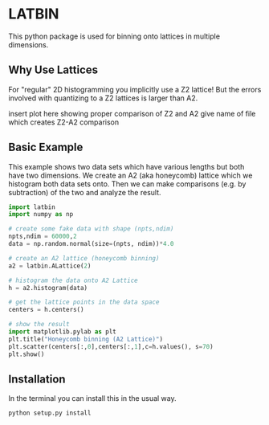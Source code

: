 # LATBIN #

This python package is used for binning onto lattices in multiple dimensions. 


## Why Use Lattices ## 


For "regular" 2D histogramming you implicitly use a Z2 lattice! But the errors involved with quantizing to a Z2 lattices is larger than A2.

insert plot here showing proper comparison of Z2 and A2
give name of file which creates Z2-A2 comparison


## Basic Example ##


This example shows two data sets which have various lengths but both have two dimensions. We create an A2 (aka honeycomb) lattice which we histogram both data sets onto. Then we can make comparisons (e.g. by subtraction) of the two and analyze the result. 

```python
import latbin
import numpy as np

# create some fake data with shape (npts,ndim)
npts,ndim = 60000,2
data = np.random.normal(size=(npts, ndim))*4.0

# create an A2 lattice (honeycomb binning)
a2 = latbin.ALattice(2)

# histogram the data onto A2 Lattice
h = a2.histogram(data)

# get the lattice points in the data space
centers = h.centers()

# show the result
import matplotlib.pylab as plt
plt.title("Honeycomb binning (A2 Lattice)")
plt.scatter(centers[:,0],centers[:,1],c=h.values(), s=70)
plt.show()
```


## Installation ##


In the terminal you can install this in the usual way.

```bash
python setup.py install
```
